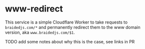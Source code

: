 # www-redirect

This service is a simple Cloudflare Worker to take requests
to `braidedjs.com/*` and permanently redirect them to
the www domain version, aka `www.braidedjs.com/$1`.

TODO add some notes about why this is the case, see links in PR
